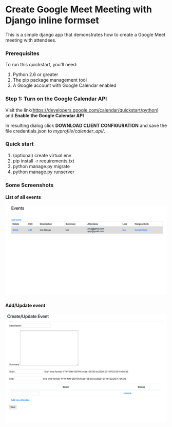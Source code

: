 # Create Google Meet Meeting with Django inline formset

This is a simple django app that demonstrates how to create a Google Meet meeting with attendees.

### Prerequisites

To run this quickstart, you'll need:

1. Python 2.6 or greater
2. The pip package management tool
4. A Google account with Google Calendar enabled

### Step 1: Turn on the Google Calendar API
Visit the link(https://developers.google.com/calendar/quickstart/python) and **Enable the Google Calendar API** 

In resulting dialog click **DOWNLOAD CLIENT CONFIGURATION** and save the file credentials.json to *myprofile/calender_api/*.

### Quick start
1. (optional) create virtual env
2. pip install -r requirements.txt
4. python manage.py migrate
5. python manage.py runserver 

### Some Screenshots
#### List of all events

![All events](/static/screenshot/1.png)

#### Add/Update event

![All events](/static/screenshot/2.png)
